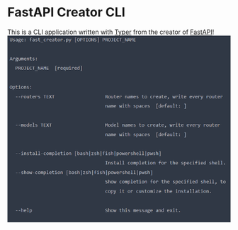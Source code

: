 # FastAPI Creator CLI
This is a CLI application written with [Typer](https://typer.tiangolo.com/) from the creator of [FastAPI](https://fastapi.tiangolo.com/)!
![Usage](https://github.com/NusretOzates/fastAPICreator/blob/master/usage.png)

